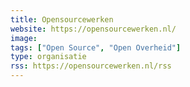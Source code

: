 ```yaml
---
title: Opensourcewerken
website: https://opensourcewerken.nl/
image: 
tags: ["Open Source", "Open Overheid"]
type: organisatie
rss: https://opensourcewerken.nl/rss
---
```

